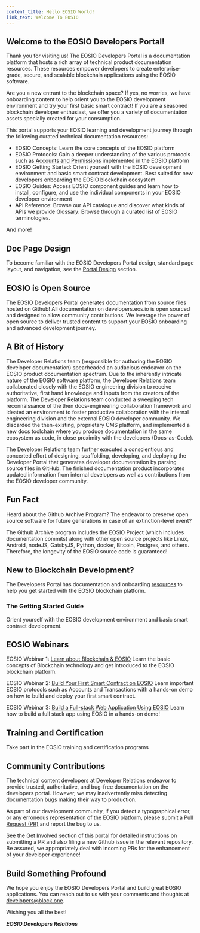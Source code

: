 ```yaml
---
content_title: Hello EOSIO World!
link_text: Welcome To EOSIO
---
```


## Welcome to the EOSIO Developers Portal! 

Thank you for visiting us! The EOSIO Developers Portal is a documentation platform that hosts a rich array of technical product documentation resources. These resources empower developers to create enterprise-grade, secure, and scalable blockchain applications using the EOSIO software.

Are you a new entrant to the blockchain space? If yes, no worries, we have onboarding content to help orient you to the EOSIO development environment and try your first basic smart contract! If you are a seasoned blockchain developer enthusiast, we offer you a variety of documentation assets specially created for your consumption.

This portal supports your EOSIO learning and development journey through the following curated technical documentation resources:

* EOSIO Concepts: Learn the core concepts of the EOSIO platform
* EOSIO Protocols: Gain a deeper understanding of the various protocols such as [Accounts and Permissions](../60_eosio-getting-started-guide/40_protocol-guides/40_accounts_and_permissions) implemented in the EOSIO platform
* EOSIO Getting Started: Orient yourself with the EOSIO development environment and basic smart contract development. Best suited for new developers onboarding the EOSIO blockchain ecosystem
* EOSIO Guides: Access EOSIO component guides and learn how to install, configure, and use the individual components in your EOSIO developer environment
* API Reference: Browse our API catalogue and discover what kinds of APIs we provide
Glossary: Browse through a curated list of EOSIO terminologies. 

And more!

## Doc Page Design

To become familiar with the EOSIO Developers Portal design, standard page layout, and navigation, see the [Portal Design](../40_navigation) section.

## EOSIO is Open Source

The EOSIO Developers Portal generates documentation from source files hosted on Github! All documentation on developers.eos.io is open sourced and designed to allow community contributions. We leverage the power of open source to deliver trusted content to support your EOSIO onboarding and advanced development journey.

## A Bit of History

The Developer Relations team (responsible for authoring the EOSIO developer documentation) spearheaded an audacious endeavor on the EOSIO product documentation spectrum. Due to the inherently intricate nature of the EOSIO software platform, the Developer Relations team collaborated closely with the EOSIO engineering division to receive authoritative, first hand knowledge and inputs from the creators of the platform. The Developer Relations team conducted a sweeping tech reconnaissance of the then docs-engineering collaboration framework and ideated an environment to foster productive collaboration with the internal engineering division and the external EOSIO developer community. We discarded the then-existing, proprietary CMS platform, and implemented a new docs toolchain where you produce documentation in the same ecosystem as code, in close proximity with the developers (Docs-as-Code). 

The Developer Relations team further executed a conscientious and concerted effort of designing, scaffolding, developing, and deploying the Developer Portal that generates developer documentation by parsing source files in GitHub. The finished documentation product incorporates updated information from internal developers as well as contributions from the EOSIO developer community.

## Fun Fact

Heard about the Github Archive Program? The endeavor to preserve open source software for future generations in case of an extinction-level event? 

The Github Archive program includes the EOSIO Project (which includes documentation commits) along with other open source projects like Linux, Android, nodeJS, GatsbyJS, Python, docker, Bitcoin, Postgres, and others. Therefore, the longevity of the EOSIO source code is guaranteed!

## New to Blockchain Development?

The Developers Portal has documentation and onboarding [resources](../60_eosio-getting-started-guide) to help you get started with the EOSIO blockchain platform. 

### The Getting Started Guide 
Orient yourself with the EOSIO development environment and basic smart contract development.

## EOSIO Webinars

EOSIO Webinar 1: [Learn about Blockchain & EOSIO](https://eos.io/webinars/learn-about-blockchain-eosio/)
Learn the basic concepts of Blockchain technology and get introduced to the EOSIO blockchain platform. 

EOSIO Webinar 2: [Build Your First Smart Contract on EOSIO](https://eos.io/webinars/build-your-first-smart-contract-on-eosio/)
Learn important EOSIO protocols such as Accounts and Transactions with a hands-on demo on how to build and deploy your first smart contract. 

EOSIO Webinar 3: [Build a Full-stack Web Application Using EOSIO](https://eos.io/webinars/build-a-full-stack-web-application-using-eosio/)
Learn how to build a full stack app using EOSIO in a hands-on demo! 

## Training and Certification
Take part in the EOSIO training and certification programs


## Community Contributions

The technical content developers at Developer Relations endeavor to provide trusted, authoritative, and bug-free documentation on the developers portal. However, we may inadvertently miss detecting documentation bugs making their way to production.  

As part of our development community, if you detect a typographical error, or any erroneous representation of the EOSIO platform, please submit a [Pull Request (PR)](https://docs.github.com/en/free-pro-team@latest/github/collaborating-with-issues-and-pull-requests/creating-a-pull-request) and report the bug to us. 

See the [Get Involved](../96_get_involved) section of this portal for detailed instructions on submitting a PR and also filing a new Github issue in the relevant repository. Be assured, we appropriately deal with incoming PRs for the enhancement of your developer experience! 

## Build Something Profound

We hope you enjoy the EOSIO Developers Portal and build great EOSIO applications. You can reach out to us with your comments and thoughts at developers@block.one.

Wishing you all the best! 

***EOSIO Developers Relations*** 